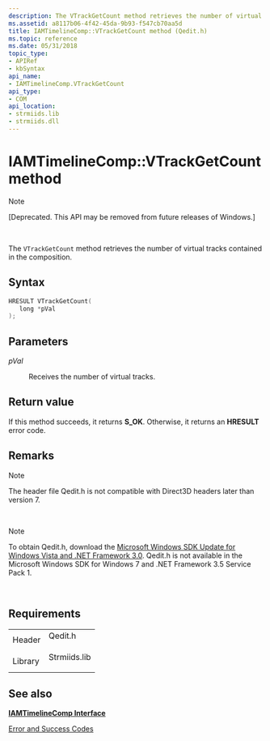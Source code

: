 ```yaml
---
description: The VTrackGetCount method retrieves the number of virtual tracks contained in the composition.
ms.assetid: a8117b06-4f42-45da-9b93-f547cb70aa5d
title: IAMTimelineComp::VTrackGetCount method (Qedit.h)
ms.topic: reference
ms.date: 05/31/2018
topic_type: 
- APIRef
- kbSyntax
api_name: 
- IAMTimelineComp.VTrackGetCount
api_type: 
- COM
api_location: 
- strmiids.lib
- strmiids.dll
---
```


# IAMTimelineComp::VTrackGetCount method

> [!Note]  
> \[Deprecated. This API may be removed from future releases of Windows.\]

 

The `VTrackGetCount` method retrieves the number of virtual tracks contained in the composition.

## Syntax


```C++
HRESULT VTrackGetCount(
   long *pVal
);
```



## Parameters

<dl> <dt>

*pVal* 
</dt> <dd>

Receives the number of virtual tracks.

</dd> </dl>

## Return value

If this method succeeds, it returns **S\_OK**. Otherwise, it returns an **HRESULT** error code.

## Remarks

> [!Note]  
> The header file Qedit.h is not compatible with Direct3D headers later than version 7.

 

> [!Note]  
> To obtain Qedit.h, download the [Microsoft Windows SDK Update for Windows Vista and .NET Framework 3.0](https://msdn.microsoft.com/windowsvista/bb980924.aspx). Qedit.h is not available in the Microsoft Windows SDK for Windows 7 and .NET Framework 3.5 Service Pack 1.

 

## Requirements



|                    |                                                                                         |
|--------------------|-----------------------------------------------------------------------------------------|
| Header<br/>  | <dl> <dt>Qedit.h</dt> </dl>      |
| Library<br/> | <dl> <dt>Strmiids.lib</dt> </dl> |



## See also

<dl> <dt>

[**IAMTimelineComp Interface**](iamtimelinecomp.md)
</dt> <dt>

[Error and Success Codes](error-and-success-codes.md)
</dt> </dl>

 

 




